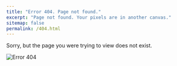 ```yaml
---
title: "Error 404. Page not found."
excerpt: "Page not found. Your pixels are in another canvas."
sitemap: false
permalink: /404.html
---
```


Sorry, but the page you were trying to view does not exist.

<img src="https://sakshambhutani.xyz/images/404.png" alt="Error 404"/>

<script type="text/javascript">
  var GOOG_FIXURL_LANG = 'en';
  var GOOG_FIXURL_SITE = '{{ site.url }}'
</script>
<script type="text/javascript"
  src="//linkhelp.clients.google.com/tbproxy/lh/wm/fixurl.js">
</script>
